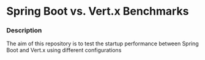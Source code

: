 # Spring Boot vs. Vert.x Benchmarks

### Description

The aim of this repository is to test the startup performance between Spring Boot and Vert.x using different configurations
